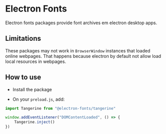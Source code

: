 # Electron Fonts

Electron fonts packages provide font archives em electron desktop apps.

## Limitations

These packages may not work in `BrowserWindow` instances that loaded online webpages. That happens because electron by default not allow load local resources in webpages.

## How to use

* Install the package

* On your `preload.js`, add:

```ts
import Tangerine from "@electron-fonts/tangerine"

window.addEventListener("DOMContentLoaded", () => {
    Tangerine.inject()
})
```